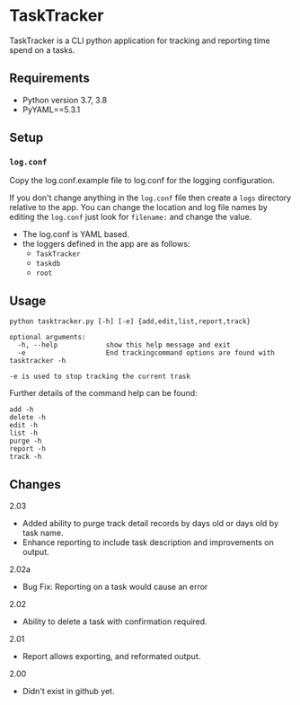 # TaskTracker
TaskTracker is a CLI python application for tracking and reporting time spend on a tasks.

## Requirements
- Python version 3.7, 3.8
- PyYAML==5.3.1

## Setup
### `log.conf`
Copy the log.conf.example file to log.conf for the logging configuration.

If you don't change anything in the `log.conf` file then create a `logs` directory relative to the app. You can change the location and log file names by editing the `log.conf` just look for `filename:` and change the value.

- The log.conf is YAML based.
- the loggers defined in the app are as follows:
    - `TaskTracker`
    - `taskdb`
    - `root`

## Usage

```
python tasktracker.py [-h] [-e] {add,edit,list,report,track}

optional arguments:
  -h, --help            show this help message and exit
  -e                    End trackingcommand options are found with tasktracker -h

-e is used to stop tracking the current trask
```

Further details of the command help can be found:
```
add -h
delete -h
edit -h
list -h
purge -h
report -h
track -h
```

## Changes
2.03
- Added ability to purge track detail records by days old or days old by task name.
- Enhance reporting to include task description and improvements on output.

2.02a
 - Bug Fix: Reporting on a task would cause an error

2.02
 - Ability to delete a task with confirmation required.

2.01
 - Report allows exporting, and reformated output.

2.00
 - Didn't exist in github yet.
